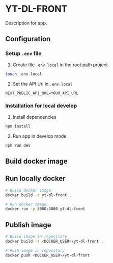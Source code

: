 # YT-DL-FRONT
Description for app.

## Configuration
### Setup `.env` file
1. Create file `.env.local` in the root path project
```bash
touch .env.local
```

2. Set the API Url in `.env.local`
```properties
NEXT_PUBLIC_API_URL=YOUR_API_URL
```

### Installation for local develop
1. Install dependencies
```bash
npm install
```

2. Run app in develop mode
```bash
npm run dev
```
## Build docker image
## Run locally docker
```bash
# Build docker image
docker build -t yt-dl-front .

# Run docker image
docker run -p 3000:3000 yt-dl-front
```

## Publish image
```bash
# Build image in repository
docker build -t <DOCKER_USER>/yt-dl-front .

# Push image in repository
docker push <DOCKER_USER>/yt-dl-front
```
